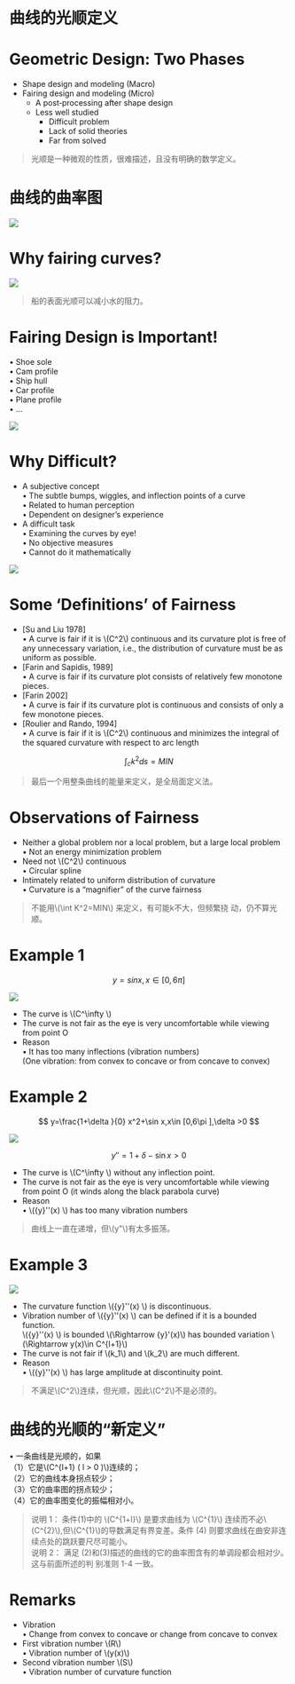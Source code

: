 # 曲线的光顺定义    


# Geometric Design: Two Phases    

 - Shape design and modeling (Macro)     
 - Fairing design and modeling (Micro)     
    - A post‐processing after shape design     
    - Less well studied    
       - Difficult problem     
       - Lack of solid theories   
       - Far from solved      

> 光顺是一种微观的性质，很难描述，且没有明确的数学定义。   

# 曲线的曲率图    

![](../assets/光顺5.png)    


# Why fairing curves?    

![](../assets/光顺6.png)    

> 船的表面光顺可以减小水的阻力。    

# Fairing Design is Important!     
• Shoe sole    
• Cam profile    
• Ship hull    
• Car profile    
• Plane profile    
• …     

![](../assets/光顺7.png)    



# Why Difficult?     

* A subjective concept     
• The subtle bumps, wiggles, and inflection points of a curve      
• Related to human perception    
• Dependent on designer’s experience    
* A difficult task     
• Examining the curves by eye!    
• No objective measures    
• Cannot do it mathematically    

![](../assets/光顺8.png)    


# Some ‘Definitions’ of Fairness     

* [Su and Liu 1978]       
• A curve is fair if it is \\(C^2\\) continuous and its curvature plot is free of any unnecessary variation, i.e., the distribution of curvature must be as uniform as possible.     
* [Farin and Sapidis, 1989]      
• A curve is fair if its curvature plot consists of relatively few 
monotone pieces.    
* [Farin 2002]     
• A curve is fair if its curvature plot is continuous and consists of only a few monotone pieces.     
* [Roulier and Rando, 1994]     
• A curve is fair if it is \\(C^2\\) continuous and minimizes the integral of the squared curvature with respect to arc length    

$$
\int _ck^2ds=MIN
$$

> 最后一个用整条曲线的能量来定义，是全局面定义法。    

# Observations of Fairness     

* Neither a global problem nor a local problem, but a  large local problem      
• Not an energy minimization problem    
* Need not \\(C^2\\) continuous     
• Circular spline      
* Intimately related to uniform distribution of curvature     
• Curvature is a “magnifier” of the curve fairness      

> 不能用\\(\int K^2=MIN\\) 来定义，有可能k不大，但频繁挠
动，仍不算光顺。   

# Example 1    

$$
y=sin x, x\in[0,6\pi]
$$

![](../assets/光顺9.png)    

* The curve is \\(C^\infty \\)    
* The curve is not fair as the eye is very uncomfortable while 
viewing from point O       
* Reason     
• It has too many inflections (vibration numbers)    
(One vibration: from convex to concave or from concave to convex)     


# Example 2   

$$
y=\frac{1+\delta }{0} x^2+\sin x,x\in [0,6\pi ],\delta >0
$$

![](../assets/光顺10-1.png)    

$$
{y}'' =1+\delta -\sin x > 0
$$

* The curve is \\(C^\infty \\) without any inflection point.    
* The curve is not fair as the eye is very uncomfortable while viewing from point O (it winds along the black parabola curve)     
* Reason     
• \\({y}''(x) \\) has too many vibration numbers       

> 曲线上一直在递增，但\\(y"\\)有太多振荡。    

# Example 3    

![](../assets/光顺11.png)  

* The curvature function \\({y}''(x) \\) is discontinuous.    
* Vibration number of \\({y}''(x) \\) can be defined if it is a bounded function.         
\\({y}''(x) \\) is bounded \\(\Rightarrow {y}'(x)\\) has bounded variation \\(\Rightarrow y(x)\in C^{l+1}\\)    
* The curve is not fair if \\(k_1\\) and  \\(k_2\\) are much different.      
* Reason      
• \\({y}''(x) \\) has large amplitude at discontinuity point.

> 不满足\\(C^2\\)连续，但光顺，因此\\(C^2\\)不是必须的。    

# 曲线的光顺的“新定义”     

• 一条曲线是光顺的，如果     
（1）它是\\(C^{l+1}  ( l > 0 )\\)连续的；    
（2）它的曲线本身拐点较少；     
（3）它的曲率图的拐点较少；    
（4）它的曲率图变化的振幅相对小。    

> 说明 1： 条件(1)中的 \\(C^{1+l}\\) 是要求曲线为 \\(C^{1}\\) 连续而不必\\(C^{2}\\),但\\(C^{1}\\)的导数满足有界变差。条件 (4) 则要求曲线在曲安非连续点处的跳跃要尺尽可能小。     
说明 2： 满足 (2)和(3)描述的曲线的它的曲率图含有的单调段都会相对少。这与前面所述的判 别准则 1-4 一致。


# Remarks   

* Vibration     
• Change from convex to concave or change from concave to convex     
* First vibration number \\(R\\)      
• Vibration number of \\(y(x)\\)     
* Second vibration number \\(S\\)    
• Vibration number of curvature function     


